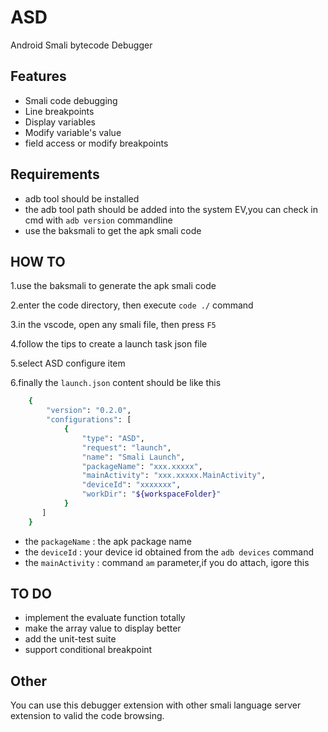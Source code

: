 # ASD

Android Smali bytecode Debugger

## Features

 - Smali code debugging
 - Line breakpoints
 - Display variables
 - Modify variable's value
 - field access or modify breakpoints

## Requirements

 - adb tool should be installed
 - the adb tool path should be added into the system EV,you can check in cmd with `adb version` commandline
 - use the baksmali to get the apk smali code

## HOW TO

1.use the baksmali to generate the apk smali code

2.enter the code directory, then execute `code ./` command

3.in the vscode, open any smali file, then press `F5`

4.follow the tips to create a launch task json file

5.select ASD configure item

6.finally the `launch.json` content should be like this
```bash
    {
        "version": "0.2.0",
        "configurations": [
            {
                "type": "ASD",
                "request": "launch",
                "name": "Smali Launch",
                "packageName": "xxx.xxxxx",
                "mainActivity": "xxx.xxxxx.MainActivity",
                "deviceId": "xxxxxxx",
                "workDir": "${workspaceFolder}"
            }
       ]
    }
```
   * the `packageName` : the apk package name
   * the `deviceId` : your device id obtained from the `adb devices` command
   * the `mainActivity` : command `am` parameter,if you do attach, igore this

## TO DO
 - implement the evaluate function totally
 - make the array value to display better
 - add the unit-test suite
 - support conditional breakpoint

## Other

 You can use this debugger extension with other smali language server extension to valid the code browsing.
